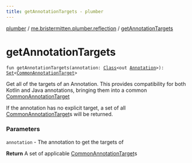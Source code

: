 ```yaml
---
title: getAnnotationTargets - plumber
---
```


[plumber](../index.html) / [me.bristermitten.plumber.reflection](index.html) / [getAnnotationTargets](./get-annotation-targets.html)

# getAnnotationTargets

`fun getAnnotationTargets(annotation: `[`Class`](https://docs.oracle.com/javase/6/docs/api/java/lang/Class.html)`<out `[`Annotation`](https://kotlinlang.org/api/latest/jvm/stdlib/kotlin/-annotation/index.html)`>): `[`Set`](https://kotlinlang.org/api/latest/jvm/stdlib/kotlin.collections/-set/index.html)`<`[`CommonAnnotationTarget`](-common-annotation-target/index.html)`>`

Get all of the targets of an Annotation.
This provides compatibility for both Kotlin and Java annotations,
bringing them into a common [CommonAnnotationTarget](-common-annotation-target/index.html)

If the annotation has no explicit target, a set of all [CommonAnnotationTarget](-common-annotation-target/index.html)s will be returned.

### Parameters

`annotation` - The annotation to get the targets of

**Return**
A set of applicable [CommonAnnotationTarget](-common-annotation-target/index.html)s

